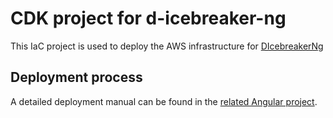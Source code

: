 # CDK project for d-icebreaker-ng

This IaC project is used to deploy the AWS infrastructure for [DIcebreakerNg](https://github.com/TonySatura/d-icebreaker-ng)

## Deployment process

A detailed deployment manual can be found in the [related Angular project](https://github.com/TonySatura/d-icebreaker-ng/blob/master/README.md).